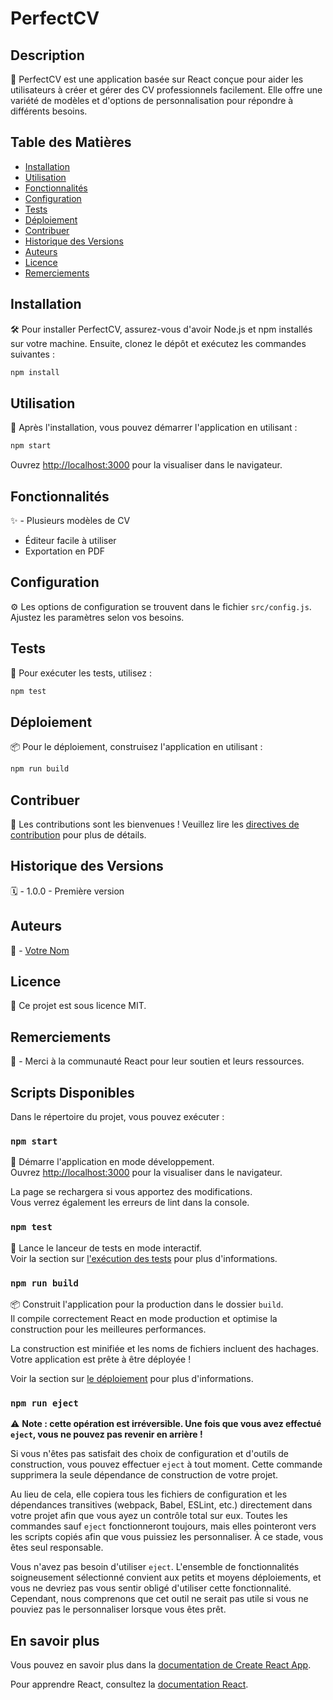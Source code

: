 # PerfectCV

## Description
🌟 PerfectCV est une application basée sur React conçue pour aider les utilisateurs à créer et gérer des CV professionnels facilement. Elle offre une variété de modèles et d'options de personnalisation pour répondre à différents besoins.

## Table des Matières
- [Installation](#installation)
- [Utilisation](#utilisation)
- [Fonctionnalités](#fonctionnalités)
- [Configuration](#configuration)
- [Tests](#tests)
- [Déploiement](#déploiement)
- [Contribuer](#contribuer)
- [Historique des Versions](#historique-des-versions)
- [Auteurs](#auteurs)
- [Licence](#licence)
- [Remerciements](#remerciements)

## Installation
🛠️ Pour installer PerfectCV, assurez-vous d'avoir Node.js et npm installés sur votre machine. Ensuite, clonez le dépôt et exécutez les commandes suivantes :
```bash
npm install
```

## Utilisation
🚀 Après l'installation, vous pouvez démarrer l'application en utilisant :
```bash
npm start
```
Ouvrez [http://localhost:3000](http://localhost:3000) pour la visualiser dans le navigateur.

## Fonctionnalités
✨ - Plusieurs modèles de CV
- Éditeur facile à utiliser
- Exportation en PDF

## Configuration
⚙️ Les options de configuration se trouvent dans le fichier `src/config.js`. Ajustez les paramètres selon vos besoins.

## Tests
🧪 Pour exécuter les tests, utilisez :
```bash
npm test
```

## Déploiement
📦 Pour le déploiement, construisez l'application en utilisant :
```bash
npm run build
```

## Contribuer
🤝 Les contributions sont les bienvenues ! Veuillez lire les [directives de contribution](CONTRIBUTING.md) pour plus de détails.

## Historique des Versions
🗓️ - 1.0.0 - Première version

## Auteurs
👤 - [Votre Nom](https://github.com/your-profile)

## Licence
📄 Ce projet est sous licence MIT.

## Remerciements
🙏 - Merci à la communauté React pour leur soutien et leurs ressources.

## Scripts Disponibles

Dans le répertoire du projet, vous pouvez exécuter :

### `npm start`

🚀 Démarre l'application en mode développement.\
Ouvrez [http://localhost:3000](http://localhost:3000) pour la visualiser dans le navigateur.

La page se rechargera si vous apportez des modifications.\
Vous verrez également les erreurs de lint dans la console.

### `npm test`

🧪 Lance le lanceur de tests en mode interactif.\
Voir la section sur [l'exécution des tests](https://facebook.github.io/create-react-app/docs/running-tests) pour plus d'informations.

### `npm run build`

📦 Construit l'application pour la production dans le dossier `build`.\
Il compile correctement React en mode production et optimise la construction pour les meilleures performances.

La construction est minifiée et les noms de fichiers incluent des hachages.\
Votre application est prête à être déployée !

Voir la section sur [le déploiement](https://facebook.github.io/create-react-app/docs/deployment) pour plus d'informations.

### `npm run eject`

⚠️ **Note : cette opération est irréversible. Une fois que vous avez effectué `eject`, vous ne pouvez pas revenir en arrière !**

Si vous n'êtes pas satisfait des choix de configuration et d'outils de construction, vous pouvez effectuer `eject` à tout moment. Cette commande supprimera la seule dépendance de construction de votre projet.

Au lieu de cela, elle copiera tous les fichiers de configuration et les dépendances transitives (webpack, Babel, ESLint, etc.) directement dans votre projet afin que vous ayez un contrôle total sur eux. Toutes les commandes sauf `eject` fonctionneront toujours, mais elles pointeront vers les scripts copiés afin que vous puissiez les personnaliser. À ce stade, vous êtes seul responsable.

Vous n'avez pas besoin d'utiliser `eject`. L'ensemble de fonctionnalités soigneusement sélectionné convient aux petits et moyens déploiements, et vous ne devriez pas vous sentir obligé d'utiliser cette fonctionnalité. Cependant, nous comprenons que cet outil ne serait pas utile si vous ne pouviez pas le personnaliser lorsque vous êtes prêt.

## En savoir plus

Vous pouvez en savoir plus dans la [documentation de Create React App](https://facebook.github.io/create-react-app/docs/getting-started).

Pour apprendre React, consultez la [documentation React](https://reactjs.org/).

